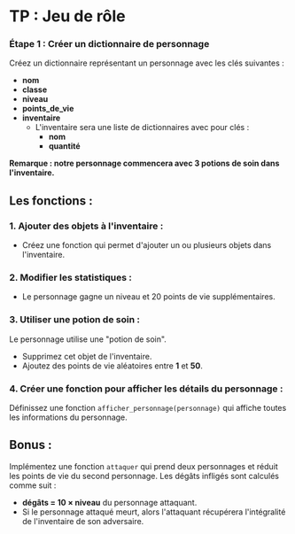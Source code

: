 # TP : Jeu de rôle

### Étape 1 : Créer un dictionnaire de personnage

Créez un dictionnaire représentant un personnage avec les clés suivantes :

- **nom**
- **classe**
- **niveau**
- **points_de_vie**
- **inventaire**
  - L'inventaire sera une liste de dictionnaires avec pour clés :
    - **nom**
    - **quantité**

**Remarque : notre personnage commencera avec 3 potions de soin dans l'inventaire.**

## Les fonctions :

### 1. Ajouter des objets à l'inventaire :

- Créez une fonction qui permet d'ajouter un ou plusieurs objets dans l'inventaire.

### 2. Modifier les statistiques :

- Le personnage gagne un niveau et 20 points de vie supplémentaires.

### 3. Utiliser une potion de soin :

Le personnage utilise une "potion de soin".

- Supprimez cet objet de l'inventaire.
- Ajoutez des points de vie aléatoires entre **1** et **50**.

### 4. Créer une fonction pour afficher les détails du personnage :

Définissez une fonction `afficher_personnage(personnage)` qui affiche toutes les informations du personnage.

## Bonus :

Implémentez une fonction `attaquer` qui prend deux personnages et réduit les points de vie du second personnage. Les dégâts infligés sont calculés comme suit :

- **dégâts = 10 × niveau** du personnage attaquant.
- Si le personnage attaqué meurt, alors l'attaquant récupérera l'intégralité de l'inventaire de son adversaire.
